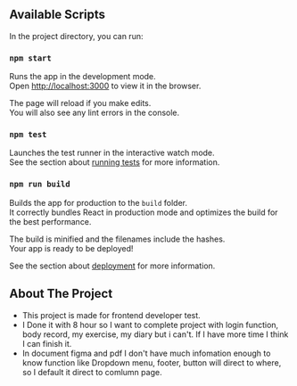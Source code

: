 ## Available Scripts

In the project directory, you can run:

### `npm start`

Runs the app in the development mode.\
Open [http://localhost:3000](http://localhost:3000) to view it in the browser.

The page will reload if you make edits.\
You will also see any lint errors in the console.

### `npm test`

Launches the test runner in the interactive watch mode.\
See the section about [running tests](https://facebook.github.io/create-react-app/docs/running-tests) for more information.

### `npm run build`

Builds the app for production to the `build` folder.\
It correctly bundles React in production mode and optimizes the build for the best performance.

The build is minified and the filenames include the hashes.\
Your app is ready to be deployed!

See the section about [deployment](https://facebook.github.io/create-react-app/docs/deployment) for more information.


## About The Project
- This project is made for frontend developer test.
- I Done it with 8 hour so I want to complete project with login function, body record, my exercise, my diary but i can't. If I have more time I think I can finish it. 
- In document figma and pdf I don't have much infomation enough to know function like Dropdown menu, footer, button will direct to where, so I default it direct to comlumn page.  

